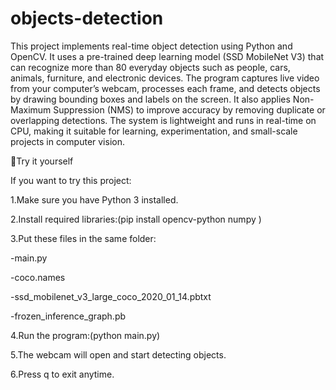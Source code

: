# objects-detection
This project implements real-time object detection using Python and OpenCV.   It uses a pre-trained deep learning model (SSD MobileNet V3) that can recognize more than 80 everyday objects such as people, cars, animals, furniture, and electronic devices.    The program captures live video from your computer’s webcam, processes each frame, and detects objects by drawing bounding boxes and labels on the screen.   It also applies Non-Maximum Suppression (NMS) to improve accuracy by removing duplicate or overlapping detections.    The system is lightweight and runs in real-time on CPU, making it suitable for learning, experimentation, and small-scale projects in computer vision.

🚀Try it yourself

If you want to try this project:

1.Make sure you have Python 3 installed.

2.Install required libraries:(pip install opencv-python numpy
)

3.Put these files in the same folder:

-main.py

-coco.names

-ssd_mobilenet_v3_large_coco_2020_01_14.pbtxt

-frozen_inference_graph.pb

4.Run the program:(python main.py)

5.The webcam will open and start detecting objects.

6.Press q to exit anytime.
